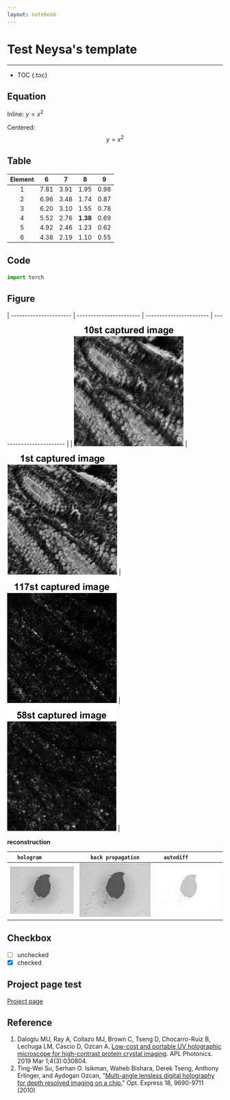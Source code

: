 ```yaml
---
layout: notebook
---
```



# Test Neysa's template
-------


* TOC
{:toc}



## Equation

Inline: $y=x^2$

Centered: $$y=x^2$$


## Table


| Element | 6    | 7    | 8               | 9    |
| :-----: | ---- | ---- | --------------- | ---- |
|    1    | 7.81 | 3.91 | 1.95            | 0.98 |
|    2    | 6.96 | 3.48 | 1.74            | 0.87 |
|    3    | 6.20 | 3.10 | 1.55            | 0.78 |
|    4    | 5.52 | 2.76 | **1.38**        | 0.69 |
|    5    | 4.92 | 2.46 | 1.23            | 0.62 |
|    6    | 4.38 | 2.19 | 1.10            | 0.55 |



## Code

``` python
import torch
```





## Figure

| ---------------------- | ----------------------- | ----------------------- | ------------------------ |
| ![](./img/lowRes1.png) | ![](./img/lowRes10.png) | ![](./img/lowRes58.png) | ![](./img/lowRes117.png) |



**reconstruction**

|`hologram        `|`back propagation`|`autodiff        `|
| ------------------------- | --------------------- | ---------------------------- |
| ![](./img/exp_uv_z1_holo.png) | ![](./img/exp_uv_z1_bp_amplitude.png) | ![](./img/exp_uv_z1_pred_amplitude.png) |


## Checkbox
- [ ] unchecked
- [x] checked 

## Project page test

[Project page](index_project)




## Reference

1. Daloglu MU, Ray A, Collazo MJ, Brown C, Tseng D, Chocarro-Ruiz B, Lechuga LM, Cascio D, Ozcan A. [Low-cost and portable UV holographic microscope for high-contrast protein crystal imaging](https://aip.scitation.org/doi/citedby/10.1063/1.5080158). APL Photonics. 2019 Mar 1;4(3):030804.
2. Ting-Wei Su, Serhan O. Isikman, Waheb Bishara, Derek Tseng, Anthony Erlinger, and Aydogan Ozcan, "[Multi-angle lensless digital holography for depth resolved imaging on a chip](https://opg.optica.org/oe/fulltext.cfm?uri=oe-18-9-9690&id=198385)," Opt. Express 18, 9690-9711 (2010)

